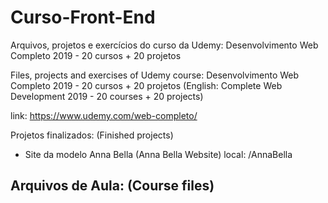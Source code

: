 # Curso-Front-End
Arquivos, projetos e exercícios do curso da Udemy: Desenvolvimento Web Completo 2019 - 20 cursos + 20 projetos

Files, projects and exercises of Udemy course: Desenvolvimento Web Completo 2019 - 20 cursos + 20 projetos 
(English: Complete Web Development 2019 - 20 courses + 20 projects)

link: https://www.udemy.com/web-completo/

Projetos finalizados: (Finished projects) 
 - Site da modelo Anna Bella (Anna Bella Website) local: /AnnaBella

Arquivos de Aula: (Course files)
- 
